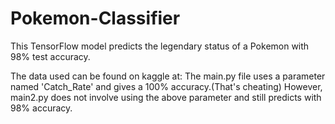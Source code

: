 # Pokemon-Classifier
This TensorFlow model predicts the legendary status of a Pokemon with 98% test accuracy.

The data used can be found on kaggle at:
The main.py file uses a parameter named 'Catch_Rate' and gives a 100% accuracy.(That's cheating)
However, main2.py does not involve using the above parameter and still predicts with 98% accuracy.
